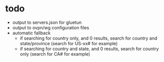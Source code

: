 # todo

- output to servers.json for gluetun
- output to ovpn/wg configuration files
- automatic fallback
    - if searching for country only, and 0 results, search for country and state/province (search for US-xx# for example)
    - if searching for country and state, and 0 results, search for country only (search for CA# for example)
    